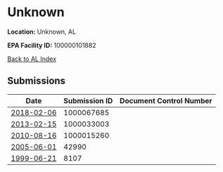 # Unknown

**Location:** Unknown, AL

**EPA Facility ID:** 100000101882

[Back to AL Index](../../index.md)

## Submissions

| Date | Submission ID | Document Control Number |
|------|--------------|-------------------------|
| [2018-02-06](submissions/1000067685.md) | 1000067685 |  |
| [2013-02-15](submissions/1000033003.md) | 1000033003 |  |
| [2010-08-16](submissions/1000015260.md) | 1000015260 |  |
| [2005-06-01](submissions/42990.md) | 42990 |  |
| [1999-06-21](submissions/8107.md) | 8107 |  |
